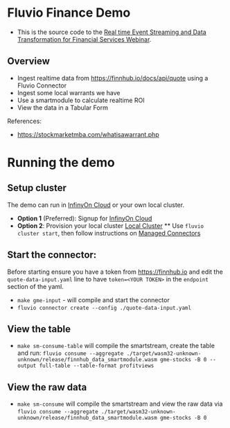 # Fluvio Finance Demo

* This is the source code to the [Real time Event Streaming and Data
Transformation for Financial Services
Webinar](https://www.youtube.com/watch?v=wAvyB8367g4).

## Overview
* Ingest realtime data from https://finnhub.io/docs/api/quote using a Fluvio Connector
* Ingest some local warrants we have
* Use a smartmodule to calculate realtime ROI
* View the data in a Tabular Form

References:
* https://stockmarketmba.com/whatisawarrant.php

# Running the demo

## Setup cluster

The demo can run in [InfinyOn Cloud](https://infinyon.cloud) or your own local cluster.

* **Option 1** (Preferred): Signup for [InfinyOn Cloud](https://www.fluvio.io/docs/get-started/cloud/)
* **Option 2**: Provision your local cluster [Local Cluster](https://www.fluvio.io/download/)
** Use `fluvio cluster start`, then follow instructions on [Managed Connectors](https://www.fluvio.io/connectors/#managed-connectors)

## Start the connector:

Before starting ensure you have a token from https://finnhub.io and edit the
`quote-data-input.yaml` line to have `token=<YOUR TOKEN>` in the `endpoint`
section of the yaml.

* `make gme-input` - will compile and start the connector
* `fluvio connector create --config ./quote-data-input.yaml`

## View the table
* `make sm-consume-table` will compile the smartstream, create the table and run:
 `fluvio consume --aggregate ./target/wasm32-unknown-unknown/release/finnhub_data_smartmodule.wasm gme-stocks -B 0 --output full-table --table-format profitviews`

## View the raw data
* `make sm-consume` will compile the smartstream and view the raw data via `fluvio consume --aggregate ./target/wasm32-unknown-unknown/release/finnhub_data_smartmodule.wasm gme-stocks -B 0`

